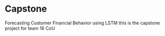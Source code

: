 # Capstone
Forecasting Customer Financial Behavior using LSTM
this is the capstone project for team 16 CoU
